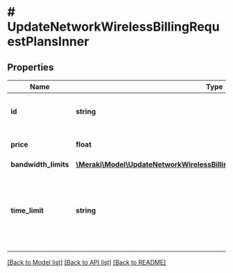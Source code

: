 # # UpdateNetworkWirelessBillingRequestPlansInner

## Properties

Name | Type | Description | Notes
------------ | ------------- | ------------- | -------------
**id** | **string** | The id of the pricing plan to update. | [optional]
**price** | **float** | The price of the billing plan. |
**bandwidth_limits** | [**\Meraki\Model\UpdateNetworkWirelessBillingRequestPlansInnerBandwidthLimits**](UpdateNetworkWirelessBillingRequestPlansInnerBandwidthLimits.md) |  |
**time_limit** | **string** | The time limit of the pricing plan in minutes. Can be &#39;1 hour&#39;, &#39;1 day&#39;, &#39;1 week&#39;, or &#39;30 days&#39;. |

[[Back to Model list]](../../README.md#models) [[Back to API list]](../../README.md#endpoints) [[Back to README]](../../README.md)
